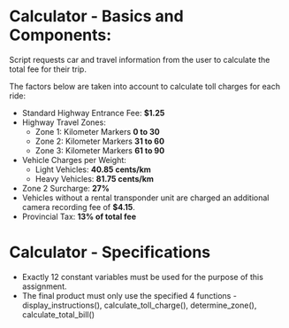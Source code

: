# Calculator - Basics and Components: 

Script requests car and travel information from the user to calculate the total fee for their trip. 

The factors below are taken into account to calculate toll charges for each ride:
  * Standard Highway Entrance Fee: **$1.25**
  * Highway Travel Zones:
    * Zone 1: Kilometer Markers **0 to 30** 
    * Zone 2: Kilometer Markers **31 to 60** 
    * Zone 3: Kilometer Markers **61 to 90**
  * Vehicle Charges per Weight:
    * Light Vehicles: **40.85 cents/km**
    * Heavy Vehicles: **81.75 cents/km**
  * Zone 2 Surcharge: **27%** 
  * Vehicles without a rental transponder unit are charged an additional camera recording
  fee of **$4.15**.
  * Provincial Tax: **13% of total fee**



# Calculator - Specifications
* Exactly 12 constant variables must be used for the purpose of this assignment. 
* The final product must only use the specified 4 functions - display_instructions(), calculate_toll_charge(), determine_zone(), calculate_total_bill()
